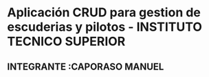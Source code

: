 # Aplicación CRUD para gestion de escuderias y pilotos - INSTITUTO TECNICO SUPERIOR
## INTEGRANTE :CAPORASO MANUEL


##